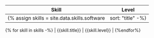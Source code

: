 | Skill | Level |
| ---- | ---- |
{% assign skills = site.data.skills.software | sort: "title" -%}
{% for skill in skills -%}
| {{skill.title}} | {{skill.level}} |
{%endfor%}